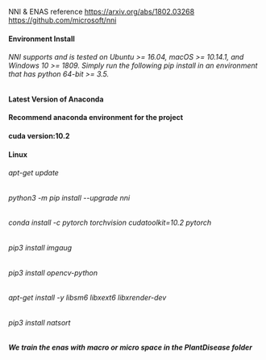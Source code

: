 NNI & ENAS reference
https://arxiv.org/abs/1802.03268
https://github.com/microsoft/nni

#### Environment Install  
###### NNI supports and is tested on Ubuntu >= 16.04, macOS >= 10.14.1, and Windows 10 >= 1809. Simply run the following pip install in an environment that has python 64-bit >= 3.5.  

#### Latest Version of Anaconda
#### Recommend anaconda environment for the project
#### cuda version:10.2

#### Linux 
###### apt-get update  
###### python3 -m pip install --upgrade nni  
###### conda install -c pytorch torchvision cudatoolkit=10.2 pytorch
###### pip3 install imgaug  
###### pip3 install opencv-python  
###### apt-get install -y libsm6 libxext6 libxrender-dev   
###### pip3 install natsort  

##### We train the enas with macro or micro space in the PlantDisease folder









